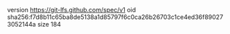 version https://git-lfs.github.com/spec/v1
oid sha256:f7d8b11c65ba8de5138a1d85797f6c0ca26b26703c1ce4ed36f890273052144a
size 184
